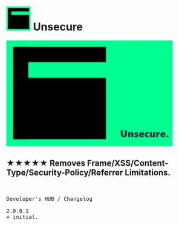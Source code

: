 <h1><img src="resources/icon.png" height="64" width="64"/> Unsecure</h1>


<img alt="" src="resources/tile.png"/>


<h2>★★★★★ Removes Frame/XSS/Content-Type/Security-Policy/Referrer Limitations.</h2>


<img height="1" width="1" src="resources/screenshot_1.png"/>

<pre>
Developer's HUB / Changelog

2.0.0.1
+ initial.
</pre>

<!-- <a href="https://paypal.me/e1adkarak0"><img src="https://www.paypalobjects.com/webstatic/mktg/Logo/pp-logo-100px.png" alt="PayPal Donation"></a> -->